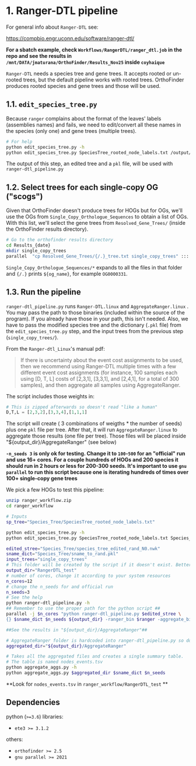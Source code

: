 # 1. Ranger-DTL pipeline

For general info about `Ranger-DTL`  see:

<https://compbio.engr.uconn.edu/software/ranger-dtl/>

**For a sbatch example, check `Workflows/RangerDTL/ranger_dtl.job` in the repo and see the results
in  `/mnt/DATA/jmaturana/OrthoFinder/Results_Nov25` inside `coyhaique`**

`Ranger-DTL` needs a species tree and gene trees. It  accepts rooted or un-rooted trees, 
but the default pipeline works with rooted trees. OrthoFinder produces rooted species and
gene trees and those will be used.

## 1.1. `edit_species_tree.py`

Because `ranger` complains about the format of the leaves' labels (assemblies names)
and fails, we need to edit/convert all these names in the species (only one) and gene trees (multiple trees).

```sh
# For help
python edit_species_tree.py -h
python edit_species_tree.py SpeciesTree_rooted_node_labels.txt /output/dir
```
The output of this step, an edited tree and a `pkl` file,  will be used with `ranger-dtl_pipeline.py`


## 1.2. Select trees for each single-copy OG ("scogs")

Given that OrthoFinder doesn't produce trees for HOGs but for OGs, we'll use the OGs from `Single_Copy_Orthologue_Sequences` to
obtain a list of OGs. With this list, we'll select the gene trees from `Resolved_Gene_Trees/` (inside the OrthoFinder results directory).


```sh
# Go to the orthofinder results directory
cd Results_{date}
mkdir single_copy_trees
parallel  "cp Resolved_Gene_Trees/{/.}_tree.txt single_copy_trees" ::: Single_Copy_Orthologue_Sequences/*
```

`Single_Copy_Orthologue_Sequences/*` expands to all the files in that folder and  `{/.}` prints `${og_name}`, for example `OG0000331`.

## 1.3. Run the pipeline

`ranger-dtl_pipeline.py` runs `Ranger-DTL.linux` and `AggregateRanger.linux` .
You may pass the path to those binaries  (included within the source of the program). If you already
have those in your path, this isn't needed. Also, we have to pass the modified species tree and the dictionary (`.pkl` 
file) from the `edit_species_tree.py` step, and the input trees from the previous step (`single_copy_trees/`).

From the `Ranger-dtl_Linux`'s manual pdf:

>If there is uncertainty about the event cost assignments to
be used, then we recommend using Ranger-DTL multiple times with a few different event cost
assignments (for instance, 100 samples each using [D, T, L] costs of [2,3,1], [3,3,1], and [2,4,1],
for a total of 300 samples), and then aggregate all samples using AggregateRanger.

The script includes those weights in:

```python
# This is zipped afterwards so doesn't read "like a human"
D,T,L = [2,3,2],[3,3,4],[1,1,1]
```

The script will create ( 3 combinations of weigths * the number of seeds) plus one `pkl` file per tree. After that,
it will run `AggregateRanger.linux` to aggregate those results (one file per tree). Those files will be placed
inside "${output_dir}/AggregateRanger" (see below)

**`-n_seeds 3` is only ok for testing. Change it to  `100`-`500` for an "official" run and use
16+ cores. For a couple hundreds of HOGs and 200 species it should run in 2 hours or less for 200-300 seeds. It's important to use `gnu parallel` 
to run this script because one is iterating hundreds of times over 100+ single-copy gene trees**

We pick a few HOGs to test this pipeline:

 ```sh
unzip ranger_workflow.zip
cd ranger_workflow

# Inputs
sp_tree="Species_Tree/SpeciesTree_rooted_node_labels.txt"

python edit_species_tree.py -h
python edit_species_tree.py SpeciesTree_rooted_node_labels.txt Species_Tree/

edited_stree="Species_Tree/species_tree_edited_rand_N0.nwk"
sname_dict="Species_Tree/sname_to_rand.pkl"
input_trees="single_copy_trees"
# This folder will be created by the script if it doesn't exist. Better if it doesn't exist (or empty)
output_dir="RangerDTL_test"
# number of cores, change it according to your system resources
n_cores=12
# change the n_seeds for and official run
n_seeds=3
# See the help
python ranger-dtl_pipeline.py -h
## Remember to use the proper path for the python script ##
parallel -j $n_cores "python ranger-dtl_pipeline.py $edited_stree \
 {} $sname_dict $n_seeds ${output_dir} -ranger_bin $ranger -aggregate_bin $aggregate" ::: ${input_trees}/*.txt

##See the results in "${output_dir}/AggregateRanger"##

# AggregateRanger folder is hardcoded into ranger-dtl_pipeline.py so don't change it
aggregated_dir="${output_dir}/AggregateRanger"

# Takes all the aggregated files and creates a single summary table.
# The table is named nodes_events.tsv
python aggregate_aggs.py -h
python aggregate_aggs.py $aggregated_dir $sname_dict $n_seeds
```

**Look for `nodes_events.tsv` in `ranger_workflow/RangerDTL_test` **

## Dependencies

python (`>=3.6`) libraries:

- `ete3 >= 3.1.2`

others:

- `orthofinder >= 2.5`
- `gnu parallel >= 2021`
